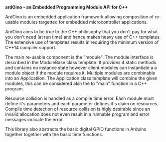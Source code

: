 **ardOino - an Embedded Programming Module API for C++**

ArdOino is an embedded application framework allowing composition
of re-usable modules targetted for embedded microcontroller applications.

ArdOino aims to be true to the C++ philosophy that you don't pay for what
you don't need (at run time) and hence makes heavy use of C++ templates.
The extensive use of templates results in requiring the minimum version 
of C++14 compiler support.

The main re-usable component is the "module". The module interface is 
described in the ModuleBase class template. It provides 4 static methods and
contains no instance state however client modules can instantiate a a module
object if the module requires it. Multiple modules are combinable into an
Applicatiion. The Application class template will combine the given modules, 
this can be considered akin the to "main" function in a C++ program.

Resource collision is handled as a compile time error. Each module must 
define it's parameters and each parameter defines it's claim on resources.
Compile time detection of resource collision is higly desirable since an
invalid allocation does not even result in a runnable program and error 
messages indicate the error.
 
This library also abstracts the basic digital GPIO functions in Arduino 
together together with the basic time functions.
